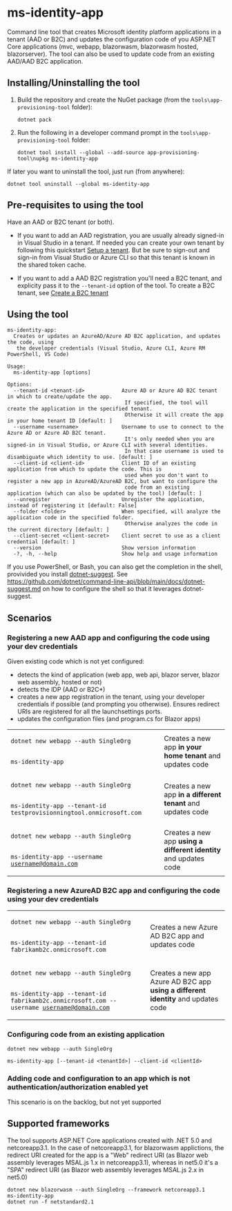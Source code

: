 # ms-identity-app 
Command line tool that creates Microsoft identity platform applications in a tenant (AAD or B2C) and updates the configuration code of you ASP.NET Core applications (mvc, webapp, blazorwasm, blazorwasm hosted, blazorserver). The tool can also be used to update code from an existing AAD/AAD B2C application.

## Installing/Uninstalling the tool

1. Build the repository and create the NuGet package (from the `tools\app-provisioning-tool` folder):
 
   ```Shell
   dotnet pack
   ```
   
2. Run the following in a developer command prompt in the `tools\app-provisioning-tool` folder:
   
   ```Shell
   dotnet tool install --global --add-source app-provisioning-tool\nupkg ms-identity-app
   ```

If later you want to uninstall the tool, just run (from anywhere):
```Shell
dotnet tool uninstall --global ms-identity-app
```

## Pre-requisites to using the tool

Have an AAD or B2C tenant (or both). 
- If you want to add an AAD registration, you are usually already signed-in in Visual Studio in a tenant. If needed you can create your own tenant by following this quickstart [Setup a tenant](https://docs.microsoft.com/azure/active-directory/develop/quickstart-create-new-tenant). But be sure to sign-out and sign-in from Visual Studio or Azure CLI so that this tenant is known in the shared token cache.

- If you want to add a AAD B2C registration you'll need a B2C tenant, and explicity pass it to the `--tenant-id` option of the tool. To create a B2C tenant, see [Create a B2C tenant](https://docs.microsoft.com/azure/active-directory-b2c/tutorial-create-tenant)


## Using the tool

```text
ms-identity-app:
  Creates or updates an AzureAD/Azure AD B2C application, and updates the code, using
   the developer credentials (Visual Studio, Azure CLI, Azure RM PowerShell, VS Code)

Usage:
  ms-identity-app [options]

Options:
  --tenant-id <tenant-id>            Azure AD or Azure AD B2C tenant in which to create/update the app.
                                      If specified, the tool will create the application in the specified tenant.
                                      Otherwise it will create the app in your home tenant ID [default: ]
  --username <username>              Username to use to connect to the Azure AD or Azure AD B2C tenant.
                                      It's only needed when you are signed-in in Visual Studio, or Azure CLI with several identities.
                                      In that case username is used to disambiguate which identity to use. [default: ]
  --client-id <client-id>            Client ID of an existing application from which to update the code. This is
                                      used when you don't want to register a new app in AzureAD/AzureAD B2C, but want to configure the
                                      code from an existing application (which can also be updated by the tool) [default: ]
  --unregister                       Unregister the application, instead of registering it [default: False]
  --folder <folder>                  When specified, will analyze the application code in the specified folder.
                                      Otherwise analyzes the code in the current directory [default: ]
  --client-secret <client-secret>    Client secret to use as a client credential [default: ]
  --version                          Show version information
  -?, -h, --help                     Show help and usage information
```

If you use PowerShell, or Bash, you can also get the completion in the shell, provivided you install [dotnet-suggest](https://www.nuget.org/packages/dotnet-suggest/). See https://github.com/dotnet/command-line-api/blob/main/docs/dotnet-suggest.md on how to configure the shell so that it leverages dotnet-suggest.

## Scenarios


### Registering a new AAD app and configuring the code using your dev credentials

Given existing code which is not yet configured: 
- detects the kind of application (web app, web api, blazor server, blazor web assembly, hosted or not)
- detects the IDP (AAD or B2C*)
- creates a new app registration in the tenant, using your developer credentials if possible (and prompting you otherwise). Ensures redirect URIs are registered for all the launchsettings ports.
- updates the configuration files (and program.cs for Blazor apps)

<table>
 <tr>
  <td>
   <code>
dotnet new webapp --auth SingleOrg
    
ms-identity-app
   </code>
  </td>
  <td>Creates a new app <b>in your home tenant</b> and updates code</td>
 </tr>
 
 <tr>
  <td>
   <code>
dotnet new webapp --auth SingleOrg

ms-identity-app --tenant-id testprovisionningtool.onmicrosoft.com
   </code>
  </td>
  <td>Creates a new app <b>in a different tenant</b> and updates code</td>
 </tr> 
 
  <tr>
  <td>
   <code>
dotnet new webapp --auth SingleOrg

ms-identity-app --username username@domain.com
   </code>
  </td>
  <td>Creates a new app <b>using a different identity</b> and updates code</td>
 </tr> 
 
 </table>
 
 ### Registering a new AzureAD B2C app and configuring the code using your dev credentials

<table>
 <tr>
  <td>
   <code>
dotnet new webapp --auth SingleOrg

ms-identity-app --tenant-id fabrikamb2c.onmicrosoft.com
   </code>
  </td>
  <td>Creates a new Azure AD B2C app and updates code</td>
 </tr> 
 
  <tr>
  <td>
   <code>
dotnet new webapp --auth SingleOrg

ms-identity-app --tenant-id fabrikamb2c.onmicrosoft.com  --username username@domain.com
   </code>
  </td>
  <td>Creates a new app Azure AD B2C app <b>using a different identity</b> and updates code</td>
 </tr> 
 
 </table>
 
 
 ### Configuring code from an existing application
 
 ```Shell
dotnet new webapp --auth SingleOrg

ms-identity-app [--tenant-id <tenantId>] --client-id <clientId>
 ```

 ### Adding code and configuration to an app which is not authentication/authorization enabled yet
 
 This scenario is on the backlog, but not yet supported

## Supported frameworks

The tool supports ASP.NET Core applications created with .NET 5.0 and netcoreapp3.1. In the case of netcoreapp3.1, for blazorwasm applictions, the redirect URI created for the app is a "Web" redirect URI (as Blazor web assembly leverages MSAL.js 1.x in netcoreapp3.1), whereas in net5.0 it's a "SPA" redirect URI (as Blazor web assembly leverages MSAL.js 2.x in net5.0) 

```Shell
dotnet new blazorwasm --auth SingleOrg --framework netcoreapp3.1
ms-identity-app
dotnet run -f netstandard2.1
```
